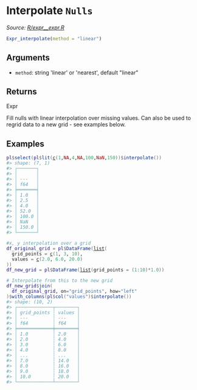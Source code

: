 # Interpolate `Nulls`

*Source: [R/expr__expr.R](https://github.com/pola-rs/r-polars/tree/main/R/expr__expr.R)*

```r
Expr_interpolate(method = "linear")
```

## Arguments

- `method`: string 'linear' or 'nearest', default "linear"

## Returns

Expr

Fill nulls with linear interpolation over missing values. Can also be used to regrid data to a new grid - see examples below.

## Examples

<pre class='r-example'><code><span class='r-in'><span><span class='va'>pl</span><span class='op'>$</span><span class='fu'>select</span><span class='op'>(</span><span class='va'>pl</span><span class='op'>$</span><span class='fu'>lit</span><span class='op'>(</span><span class='fu'><a href='https://rdrr.io/r/base/c.html'>c</a></span><span class='op'>(</span><span class='fl'>1</span>,<span class='cn'>NA</span>,<span class='fl'>4</span>,<span class='cn'>NA</span>,<span class='fl'>100</span>,<span class='cn'>NaN</span>,<span class='fl'>150</span><span class='op'>)</span><span class='op'>)</span><span class='op'>$</span><span class='fu'>interpolate</span><span class='op'>(</span><span class='op'>)</span><span class='op'>)</span></span></span>
<span class='r-out co'><span class='r-pr'>#&gt;</span> shape: (7, 1)</span>
<span class='r-out co'><span class='r-pr'>#&gt;</span> ┌───────┐</span>
<span class='r-out co'><span class='r-pr'>#&gt;</span> │       │</span>
<span class='r-out co'><span class='r-pr'>#&gt;</span> │ ---   │</span>
<span class='r-out co'><span class='r-pr'>#&gt;</span> │ f64   │</span>
<span class='r-out co'><span class='r-pr'>#&gt;</span> ╞═══════╡</span>
<span class='r-out co'><span class='r-pr'>#&gt;</span> │ 1.0   │</span>
<span class='r-out co'><span class='r-pr'>#&gt;</span> │ 2.5   │</span>
<span class='r-out co'><span class='r-pr'>#&gt;</span> │ 4.0   │</span>
<span class='r-out co'><span class='r-pr'>#&gt;</span> │ 52.0  │</span>
<span class='r-out co'><span class='r-pr'>#&gt;</span> │ 100.0 │</span>
<span class='r-out co'><span class='r-pr'>#&gt;</span> │ NaN   │</span>
<span class='r-out co'><span class='r-pr'>#&gt;</span> │ 150.0 │</span>
<span class='r-out co'><span class='r-pr'>#&gt;</span> └───────┘</span>
<span class='r-in'><span></span></span>
<span class='r-in'><span><span class='co'>#x, y interpolation over a grid</span></span></span>
<span class='r-in'><span><span class='va'>df_original_grid</span> <span class='op'>=</span> <span class='va'>pl</span><span class='op'>$</span><span class='fu'>DataFrame</span><span class='op'>(</span><span class='fu'><a href='https://rdrr.io/r/base/list.html'>list</a></span><span class='op'>(</span></span></span>
<span class='r-in'><span>  grid_points <span class='op'>=</span> <span class='fu'><a href='https://rdrr.io/r/base/c.html'>c</a></span><span class='op'>(</span><span class='fl'>1</span>, <span class='fl'>3</span>, <span class='fl'>10</span><span class='op'>)</span>,</span></span>
<span class='r-in'><span>  values <span class='op'>=</span> <span class='fu'><a href='https://rdrr.io/r/base/c.html'>c</a></span><span class='op'>(</span><span class='fl'>2.0</span>, <span class='fl'>6.0</span>, <span class='fl'>20.0</span><span class='op'>)</span></span></span>
<span class='r-in'><span><span class='op'>)</span><span class='op'>)</span></span></span>
<span class='r-in'><span><span class='va'>df_new_grid</span> <span class='op'>=</span> <span class='va'>pl</span><span class='op'>$</span><span class='fu'>DataFrame</span><span class='op'>(</span><span class='fu'><a href='https://rdrr.io/r/base/list.html'>list</a></span><span class='op'>(</span>grid_points <span class='op'>=</span> <span class='op'>(</span><span class='fl'>1</span><span class='op'>:</span><span class='fl'>10</span><span class='op'>)</span><span class='op'>*</span><span class='fl'>1.0</span><span class='op'>)</span><span class='op'>)</span></span></span>
<span class='r-in'><span></span></span>
<span class='r-in'><span><span class='co'># Interpolate from this to the new grid</span></span></span>
<span class='r-in'><span><span class='va'>df_new_grid</span><span class='op'>$</span><span class='fu'>join</span><span class='op'>(</span></span></span>
<span class='r-in'><span>  <span class='va'>df_original_grid</span>, on<span class='op'>=</span><span class='st'>"grid_points"</span>, how<span class='op'>=</span><span class='st'>"left"</span></span></span>
<span class='r-in'><span><span class='op'>)</span><span class='op'>$</span><span class='fu'>with_columns</span><span class='op'>(</span><span class='va'>pl</span><span class='op'>$</span><span class='fu'>col</span><span class='op'>(</span><span class='st'>"values"</span><span class='op'>)</span><span class='op'>$</span><span class='fu'>interpolate</span><span class='op'>(</span><span class='op'>)</span><span class='op'>)</span></span></span>
<span class='r-out co'><span class='r-pr'>#&gt;</span> shape: (10, 2)</span>
<span class='r-out co'><span class='r-pr'>#&gt;</span> ┌─────────────┬────────┐</span>
<span class='r-out co'><span class='r-pr'>#&gt;</span> │ grid_points ┆ values │</span>
<span class='r-out co'><span class='r-pr'>#&gt;</span> │ ---         ┆ ---    │</span>
<span class='r-out co'><span class='r-pr'>#&gt;</span> │ f64         ┆ f64    │</span>
<span class='r-out co'><span class='r-pr'>#&gt;</span> ╞═════════════╪════════╡</span>
<span class='r-out co'><span class='r-pr'>#&gt;</span> │ 1.0         ┆ 2.0    │</span>
<span class='r-out co'><span class='r-pr'>#&gt;</span> │ 2.0         ┆ 4.0    │</span>
<span class='r-out co'><span class='r-pr'>#&gt;</span> │ 3.0         ┆ 6.0    │</span>
<span class='r-out co'><span class='r-pr'>#&gt;</span> │ 4.0         ┆ 8.0    │</span>
<span class='r-out co'><span class='r-pr'>#&gt;</span> │ ...         ┆ ...    │</span>
<span class='r-out co'><span class='r-pr'>#&gt;</span> │ 7.0         ┆ 14.0   │</span>
<span class='r-out co'><span class='r-pr'>#&gt;</span> │ 8.0         ┆ 16.0   │</span>
<span class='r-out co'><span class='r-pr'>#&gt;</span> │ 9.0         ┆ 18.0   │</span>
<span class='r-out co'><span class='r-pr'>#&gt;</span> │ 10.0        ┆ 20.0   │</span>
<span class='r-out co'><span class='r-pr'>#&gt;</span> └─────────────┴────────┘</span>
 </code></pre>